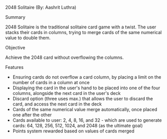 2048 Solitaire (By: Aashrit Luthra)

Summary

2048 Solitaire is the traditional solitaire card game with a twist. The user stacks their cards in columns, trying to merge cards of the same numerical value to double them. 

Objective

Achieve the 2048 card without overflowing the columns.

Features

- Ensuring cards do not overflow a card column, by placing a limit on the number of cards in a column at once
- Displaying the card in the user's hand to be placed into one of the four columns, alongside the next card in the user's deck
- Discard option (three uses max.) that allows the user to discard the card, and access the next card in the deck
- Cards of the same numerical value merge automatically, once placed one after the other
- Cards available to user: 2, 4, 8, 16, and 32 - which are used to generate cards: 64, 128, 256, 512, 1024, and 2048 (as the ultimate goal)
- Points system rewarded based on values of cards merged

